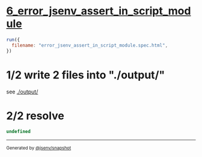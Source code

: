 # [6_error_jsenv_assert_in_script_module](../../test_plan_logs_browsers.test.mjs#L146)

```js
run({
  filename: "error_jsenv_assert_in_script_module.spec.html",
})
```

# 1/2 write 2 files into "./output/"

see [./output/](./output/)

# 2/2 resolve

```js
undefined
```
---

<sub>
  Generated by <a href="https://github.com/jsenv/core/tree/main/packages/independent/snapshot">@jsenv/snapshot</a>
</sub>